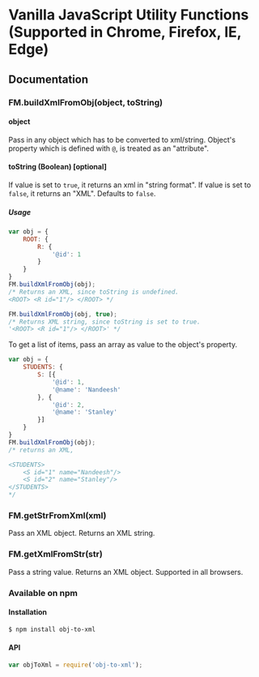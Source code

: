 # Vanilla JavaScript Utility Functions (Supported in Chrome, Firefox, IE, Edge)

## Documentation
### FM.buildXmlFromObj(object, toString)

#### object

Pass in any object which has to be converted to xml/string. Object's property which is defined with `@`, is treated as an "attribute".

#### toString (Boolean) [optional]

If value is set to `true`, it returns an xml in "string format". 
If value is set to `false`, it returns an "XML". 
Defaults to `false`.

##### Usage

```js
var obj = {
    ROOT: {
        R: {
            '@id': 1
        }
    }
}
FM.buildXmlFromObj(obj);
/* Returns an XML, since toString is undefined.
<ROOT> <R id="1"/> </ROOT> */

FM.buildXmlFromObj(obj, true);
/* Returns XML string, since toString is set to true.
'<ROOT> <R id="1"/> </ROOT>' */

```

To get a list of items, pass an array as value to the object's property.

```js
var obj = {
    STUDENTS: {
        S: [{
            '@id': 1,
            '@name': 'Nandeesh'
        }, {
            '@id': 2,
            '@name': 'Stanley'
        }]
    }
}
FM.buildXmlFromObj(obj);
/* returns an XML,

<STUDENTS>
	<S id="1" name="Nandeesh"/>
	<S id="2" name="Stanley"/>
</STUDENTS>
*/

```

### FM.getStrFromXml(xml)

Pass an XML object. Returns an XML string.

### FM.getXmlFromStr(str)

Pass a string value. Returns an XML object.
Supported in all browsers.

### Available on npm
#### Installation

```sh
$ npm install obj-to-xml
```

#### API
```js
var objToXml = require('obj-to-xml');
```
